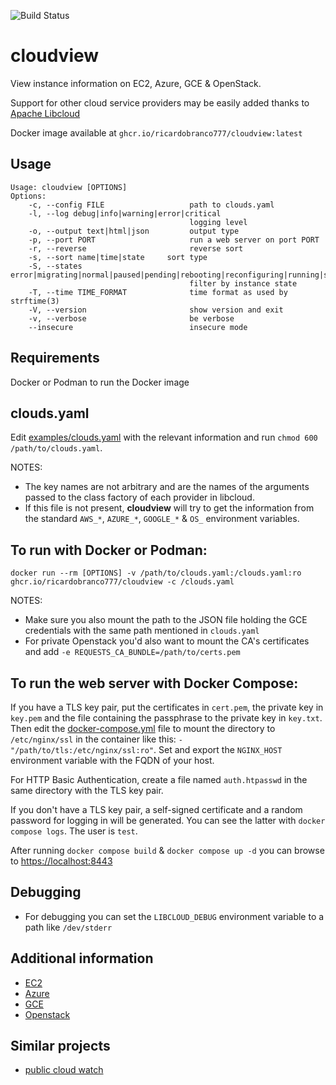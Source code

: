 ![Build Status](https://github.com/ricardobranco777/cloudview/actions/workflows/ci.yml/badge.svg)

# cloudview

View instance information on EC2, Azure, GCE & OpenStack.

Support for other cloud service providers may be easily added thanks to [Apache Libcloud](https://libcloud.apache.org/)

Docker image available at `ghcr.io/ricardobranco777/cloudview:latest`

## Usage

```
Usage: cloudview [OPTIONS]
Options:
    -c, --config FILE                   path to clouds.yaml
    -l, --log debug|info|warning|error|critical
                                        logging level
    -o, --output text|html|json         output type
    -p, --port PORT                     run a web server on port PORT
    -r, --reverse                       reverse sort
    -s, --sort name|time|state     sort type
    -S, --states error|migrating|normal|paused|pending|rebooting|reconfiguring|running|starting|stopped|stopping|suspended|terminated|unknown|updating
                                        filter by instance state
    -T, --time TIME_FORMAT              time format as used by strftime(3)
    -V, --version                       show version and exit
    -v, --verbose                       be verbose
    --insecure                          insecure mode
```

## Requirements

Docker or Podman to run the Docker image

## clouds.yaml

Edit [examples/clouds.yaml](clouds.yaml) with the relevant information and run `chmod 600 /path/to/clouds.yaml`.

NOTES:
- The key names are not arbitrary and are the names of the arguments passed to the class factory of each provider in libcloud.
- If this file is not present, **cloudview** will try to get the information from the standard `AWS_*`, `AZURE_*`, `GOOGLE_*` & `OS_` environment variables.

## To run with Docker or Podman:

`docker run --rm [OPTIONS] -v /path/to/clouds.yaml:/clouds.yaml:ro ghcr.io/ricardobranco777/cloudview -c /clouds.yaml`

NOTES:
- Make sure you also mount the path to the JSON file holding the GCE credentials with the same path mentioned in `clouds.yaml`
- For private Openstack you'd also want to mount the CA's certificates and add `-e REQUESTS_CA_BUNDLE=/path/to/certs.pem`

## To run the web server with Docker Compose:

If you have a TLS key pair, put the certificates in `cert.pem`, the private key in `key.pem` and the file containing the passphrase to the private key in `key.txt`.  Then edit the [docker-compose.yml](examples/docker-compose.yml) file to mount the directory to `/etc/nginx/ssl` in the container like this: `- "/path/to/tls:/etc/nginx/ssl:ro"`.  Set and export the `NGINX_HOST` environment variable with the FQDN of your host.

For HTTP Basic Authentication, create a file named `auth.htpasswd` in the same directory with the TLS key pair.

If you don't have a TLS key pair, a self-signed certificate and a random password for logging in will be generated.  You can see the latter with `docker compose logs`.  The user is `test`.

After running `docker compose build` & `docker compose up -d` you can browse to [https://localhost:8443](https://localhost:8443)

## Debugging

- For debugging you can set the `LIBCLOUD_DEBUG` environment variable to a path like `/dev/stderr`

## Additional information

- [EC2](https://libcloud.readthedocs.io/en/stable/compute/drivers/ec2.html)
- [Azure](https://libcloud.readthedocs.io/en/stable/compute/drivers/azure_arm.html)
- [GCE](https://libcloud.readthedocs.io/en/stable/compute/drivers/gce.html)
- [Openstack](https://libcloud.readthedocs.io/en/stable/compute/drivers/openstack.html)

## Similar projects

  - [public cloud watch](https://github.com/SUSE/pcw/)
